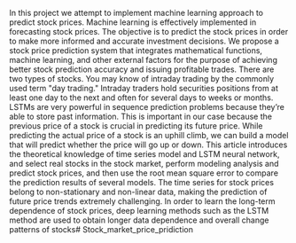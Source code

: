 In this project we attempt to implement machine learning approach to predict 
stock prices. Machine learning is effectively implemented in forecasting stock 
prices. The objective is to predict the stock prices in order to make more informed 
and accurate investment decisions. We propose a stock price prediction system 
that integrates mathematical functions, machine learning, and other external 
factors for the purpose of achieving better stock prediction accuracy and issuing 
profitable trades.
There are two types of stocks. You may know of intraday trading by the 
commonly used term "day trading." Intraday traders hold securities positions 
from at least one day to the next and often for several days to weeks or months. 
LSTMs are very powerful in sequence prediction problems because they’re able 
to store past information. This is important in our case because the previous price 
of a stock is crucial in predicting its future price. While predicting the actual price 
of a stock is an uphill climb, we can build a model that will predict whether the 
price will go up or down.
This article introduces the theoretical knowledge of time series model and LSTM 
neural network, and select real stocks in the stock market, perform modeling 
analysis and predict stock prices, and then use the root mean square error to 
compare the prediction results of several models.
The time series for stock prices belong to non-stationary and non-linear data, 
making the prediction of future price trends extremely challenging. In order to 
learn the long-term dependence of stock prices, deep learning methods such as 
the LSTM method are used to obtain longer data dependence and overall change 
patterns of stocks# Stock_market_price_pridiction
